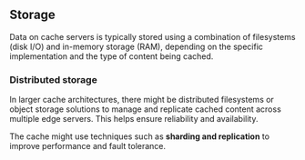 ## Storage

Data on cache servers is typically stored using a combination of filesystems (disk I/O) and in-memory storage (RAM), depending on the specific implementation and the type of content being cached.

### Distributed storage

In larger cache architectures, there might be distributed filesystems or object storage solutions to manage and replicate cached content across multiple edge servers. This helps ensure reliability and availability.

The cache might use techniques such as **sharding and replication** to improve performance and fault tolerance.
